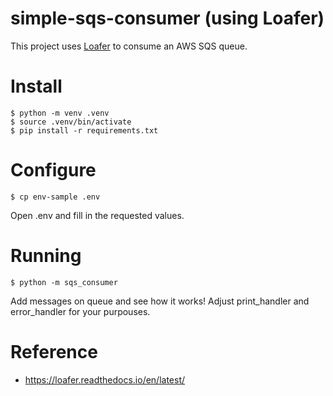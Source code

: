 # simple-sqs-consumer (using Loafer)

This project uses [Loafer](https://github.com/georgeyk/loafer) to consume an AWS SQS queue.

# Install

```
$ python -m venv .venv
$ source .venv/bin/activate
$ pip install -r requirements.txt
```

# Configure

```
$ cp env-sample .env
```

Open .env and fill in the requested values.

# Running

```
$ python -m sqs_consumer
```

Add messages on queue and see how it works!
Adjust print_handler and error_handler for your purpouses.

# Reference

- https://loafer.readthedocs.io/en/latest/


